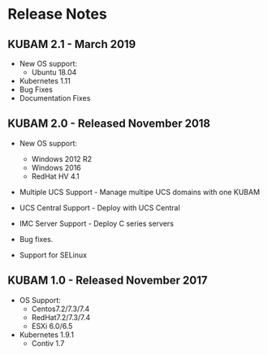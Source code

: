 # Release Notes

## KUBAM 2.1 - March 2019

* New OS support:
	* Ubuntu 18.04
* Kubernetes 1.11
* Bug Fixes
* Documentation Fixes

## KUBAM 2.0 - Released November 2018

* New OS support: 
	* Windows 2012 R2
	* Windows 2016
	* RedHat HV 4.1

* Multiple UCS Support - Manage multipe UCS domains with one KUBAM
* UCS Central Support - Deploy with UCS Central
* IMC Server Support - Deploy C series servers
* Bug fixes.
* Support for SELinux


## KUBAM 1.0 - Released November 2017

* OS Support:
	* Centos7.2/7.3/7.4
	* RedHat7.2/7.3/7.4
	* ESXi 6.0/6.5
* Kubernetes 1.9.1
	* Contiv 1.7